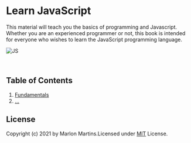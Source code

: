 # Learn JavaScript
This material will teach you the basics of programming and Javascript. Whether you are an experienced programmer or not, this book is intended for everyone who wishes to learn the JavaScript programming language.

![JS][js-img]

[js-img]:https://niixer.com/wp-content/uploads/2020/11/javascript.png

<br>

## Table of Contents

  1. [Fundamentals](#types)
  1. [...](#...)
   


## License
Copyright (c) 2021 by Marlon Martins.Licensed under [MIT](https://choosealicense.com/licenses/mit/) License.
